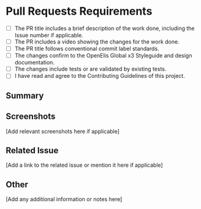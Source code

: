 # Pull Requests Requirements

- [ ] The PR title includes a brief description of the work done, including the Issue number if applicable.
- [ ] The PR includes a video showing the changes for the work done.
- [ ] The PR title follows conventional commit label standards.
- [ ] The changes confirm to the OpenElis Global x3 Styleguide and design documentation.
- [ ] The changes include tests or are validated by existing tests.
- [ ] I have read and agree to the Contributing Guidelines of this project.

## Summary

## Screenshots

[Add relevant screenshots here if applicable]

## Related Issue

[Add a link to the related issue or mention it here if applicable]

## Other

[Add any additional information or notes here]
